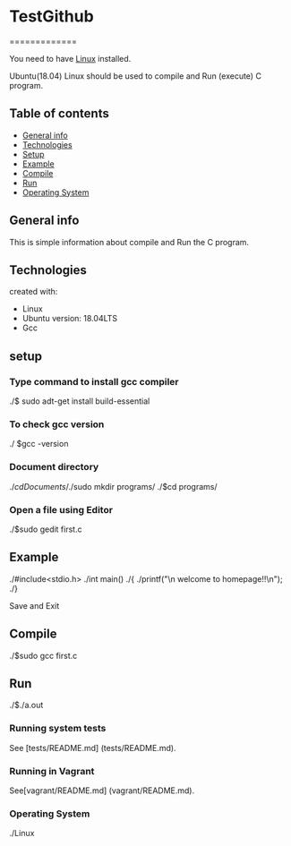 # TestGithub
=============

You need to have [Linux](https://www.wikihow.com/Install-Ubuntu-Linux) installed.
 
 Ubuntu(18.04) Linux should be used to compile and Run (execute) C program.
 

## Table of contents
* [General info](#general-info)
* [Technologies](#technologies)
* [Setup](#setup)
* [Example](#example)
* [Compile](#compile )
* [Run](#run)
* [Operating System](#operating-system)


## General info ##
This is simple information about compile and Run the C program.
	
## Technologies ##
 created with:
* Linux
* Ubuntu version: 18.04LTS
* Gcc 

## setup ##
### Type command to install gcc compiler ###
 ./$ sudo adt-get install build-essential

### To check gcc version ### 
 ./ $gcc -version 
 
 ### Document directory ###
  ./$cd Documents/  
  ./$sudo mkdir programs/ 
  ./$cd programs/
 
### Open a file using Editor ###
  ./$sudo gedit first.c
  
## Example ##
./#include<stdio.h>
./int main()
./{
./printf("\n welcome to homepage!!\n");
./}

Save and Exit

## Compile ##
./$sudo gcc first.c

## Run ##
./$./a.out

### Running system tests ###

See [tests/README.md] (tests/README.md).

### Running in Vagrant ###

See[vagrant/README.md] (vagrant/README.md).

### Operating System ###
./Linux
  
	
